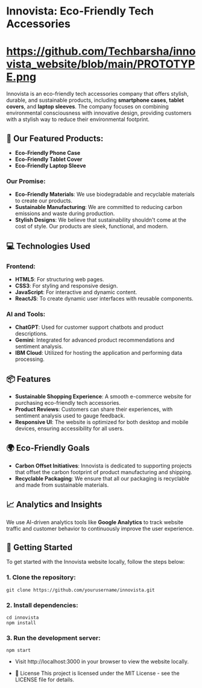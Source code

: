 # Innovista: Eco-Friendly Tech Accessories
# https://github.com/Techbarsha/innovista_website/blob/main/PROTOTYPE.png
Innovista is an eco-friendly tech accessories company that offers stylish, durable, and sustainable products, including **smartphone cases**, **tablet covers**, and **laptop sleeves**. The company focuses on combining environmental consciousness with innovative design, providing customers with a stylish way to reduce their environmental footprint.

## 📱 Our Featured Products:
- **Eco-Friendly Phone Case**  
- **Eco-Friendly Tablet Cover**  
- **Eco-Friendly Laptop Sleeve**  

### Our Promise:
- **Eco-Friendly Materials**: We use biodegradable and recyclable materials to create our products.
- **Sustainable Manufacturing**: We are committed to reducing carbon emissions and waste during production.
- **Stylish Designs**: We believe that sustainability shouldn't come at the cost of style. Our products are sleek, functional, and modern.

## 💻 Technologies Used
### **Frontend**:
- **HTML5**: For structuring web pages.
- **CSS3**: For styling and responsive design.
- **JavaScript**: For interactive and dynamic content.
- **ReactJS**: To create dynamic user interfaces with reusable components.

### **AI and Tools**:
- **ChatGPT**: Used for customer support chatbots and product descriptions.
- **Gemini**: Integrated for advanced product recommendations and sentiment analysis.
- **IBM Cloud**: Utilized for hosting the application and performing data processing.

## 📦 Features
- **Sustainable Shopping Experience**: A smooth e-commerce website for purchasing eco-friendly tech accessories.
- **Product Reviews**: Customers can share their experiences, with sentiment analysis used to gauge feedback.
- **Responsive UI**: The website is optimized for both desktop and mobile devices, ensuring accessibility for all users.
  
## 🌍 Eco-Friendly Goals
- **Carbon Offset Initiatives**: Innovista is dedicated to supporting projects that offset the carbon footprint of product manufacturing and shipping.
- **Recyclable Packaging**: We ensure that all our packaging is recyclable and made from sustainable materials.

## 📈 Analytics and Insights
We use AI-driven analytics tools like **Google Analytics** to track website traffic and customer behavior to continuously improve the user experience.

## 🚀 Getting Started
To get started with the Innovista website locally, follow the steps below:

### 1. Clone the repository:
```
git clone https://github.com/yourusername/innovista.git
```
### 2. Install dependencies:
```
cd innovista
npm install
```
### 3. Run the development server:
```
npm start
```
- Visit http://localhost:3000 in your browser to view the website locally.

- 📄 License
This project is licensed under the MIT License - see the LICENSE file for details.

